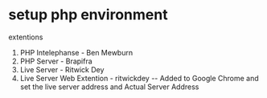 # setup php environment
extentions
1. PHP Intelephanse - Ben Mewburn
2. PHP Server - Brapifra
3. Live Server - Ritwick Dey
4. Live Server Web Extention - ritwickdey -- Added to Google Chrome
and set the live server address and Actual Server Address

